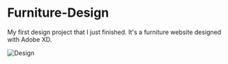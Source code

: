 # Furniture-Design

My first design project that I just finished. It's a furniture website designed with Adobe XD.

![Design](https://i.ibb.co/VMyqdrH/brisi.png)

